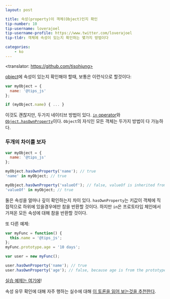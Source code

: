 ```yaml
---
layout: post

title: 속성(property)이 객체(Object)인지 확인
tip-number: 10
tip-username: loverajoel
tip-username-profile: https://www.twitter.com/loverajoel
tip-tldr: 객체에 속성이 있는지 확인하는 몇가지 방법이다

categories:
    - ko
---
```

<translator: https://github.com/tisohjung>

[object](https://developer.mozilla.org/en-US/docs/Web/JavaScript/Guide/Working_with_Objects)에 속성이 있는지 확인해야 할때, 보통은 이런식으로 할것이다:

```javascript
var myObject = {
  name: '@tips_js'
};

if (myObject.name) { ... }

```

이것도 괜찮지만, 두가지 네이티브 방법이 있다. [`in` operator](https://developer.mozilla.org/en-US/docs/Web/JavaScript/Reference/Operators/in)와 [`Object.hasOwnProperty`](https://developer.mozilla.org/en-US/docs/Web/JavaScript/Reference/Global_Objects/Object/hasOwnProperty)이다. `Object`의 자식인 모든 객체는 두가지 방법이 다 가능하다.

### 두개의 차이를 보자

```javascript
var myObject = {
  name: '@tips_js'
};

myObject.hasOwnProperty('name'); // true
'name' in myObject; // true

myObject.hasOwnProperty('valueOf'); // false, valueOf is inherited from the prototype chain
'valueOf' in myObject; // true

```

둘은 속성을 얼마나 깊이 확인하는지 차이 있다. `hasOwnProperty`는 키값이 객체에 직접적으로 하위에 있을경우에만 참을 반환할 것이다. 하지만 `in`은 프로토타입 체인에서 가져온 모든 속성에 대해 참을 반환할 것이다.

또 다른 예제:

```javascript
var myFunc = function() {
  this.name = '@tips_js';
};
myFunc.prototype.age = '10 days';

var user = new myFunc();

user.hasOwnProperty('name'); // true
user.hasOwnProperty('age'); // false, because age is from the prototype chain
```

[실습 예제는 여기에](https://jsbin.com/tecoqa/edit?js,console)!

속성 유무 확인에 대해 자주 행하는 실수에 대해 [이 토론을 읽어 보는것을 추천한다](https://github.com/loverajoel/jstips/issues/62).